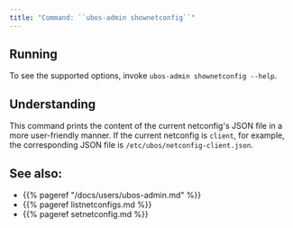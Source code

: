 ```yaml
---
title: "Command: ``ubos-admin shownetconfig``"
---
```


## Running

To see the supported options, invoke ``ubos-admin shownetconfig --help``.

## Understanding

This command prints the content of the current netconfig's JSON file in a more
user-friendly manner. If the current netconfig is ``client``, for example, the
corresponding JSON file is ``/etc/ubos/netconfig-client.json``.

## See also:

* {{% pageref "/docs/users/ubos-admin.md" %}}
* {{% pageref listnetconfigs.md %}}
* {{% pageref setnetconfig.md %}}
